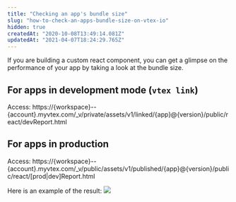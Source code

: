 ```yaml
---
title: "Checking an app's bundle size"
slug: "how-to-check-an-apps-bundle-size-on-vtex-io"
hidden: true
createdAt: "2020-10-08T13:49:14.081Z"
updatedAt: "2021-04-07T18:24:29.765Z"
---
```

If you are building a custom react component, you can get a glimpse on the performance of your app by taking a look at the bundle size. 

## For apps in development mode (`vtex link`)
Access: https://{workspace}--{account}.myvtex.com/_v/private/assets/v1/linked/{app}@{version}/public/react/devReport.html

## For apps in production
Access: https://{workspace}--{account}.myvtex.com/_v/public/assets/v1/published/{app}@{version}/public/react/[prod|dev]Report.html

Here is an example of the result:
![](https://cdn.jsdelivr.net/gh/vtexdocs/dev-portal-content@main/images/how-to-check-an-apps-bundle-size-on-vtex-io-0.png)